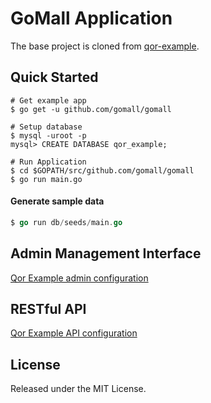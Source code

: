 # GoMall  Application

The base project is cloned from  [qor-example](https://github.com/qor/qor-example).


## Quick Started

```shell
# Get example app
$ go get -u github.com/gomall/gomall

# Setup database
$ mysql -uroot -p
mysql> CREATE DATABASE qor_example;

# Run Application
$ cd $GOPATH/src/github.com/gomall/gomall
$ go run main.go
```

#### Generate sample data

```go
$ go run db/seeds/main.go
```

## Admin Management Interface

[Qor Example admin configuration](https://github.com/gomall/gomall/blob/master/config/admin/admin.go)


## RESTful API

[Qor Example API configuration](https://github.com/gomall/gomall/blob/master/config/api/api.go)



## License

Released under the MIT License.

